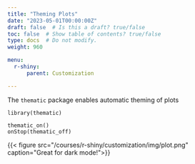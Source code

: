 ```yaml
---
title: "Theming Plots"
date: "2023-05-01T00:00:00Z"
draft: false  # Is this a draft? true/false
toc: false  # Show table of contents? true/false
type: docs  # Do not modify.
weight: 960

menu:
  r-shiny:
      parent: Customization

---
```


The `thematic` package enables automatic theming of plots

```
library(thematic)

thematic_on()
onStop(thematic_off)
```

{{< figure src="/courses/r-shiny/customization/img/plot.png" caption="Great for dark mode!">}}
